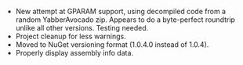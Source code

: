 * New attempt at GPARAM support, using decompiled code from a random YabberAvocado zip. Appears to do a byte-perfect roundtrip unlike all other versions. Testing needed.
* Project cleanup for less warnings.
* Moved to NuGet versioning format (1.0.4.0 instead of 1.0.4).
* Properly display assembly info data.
